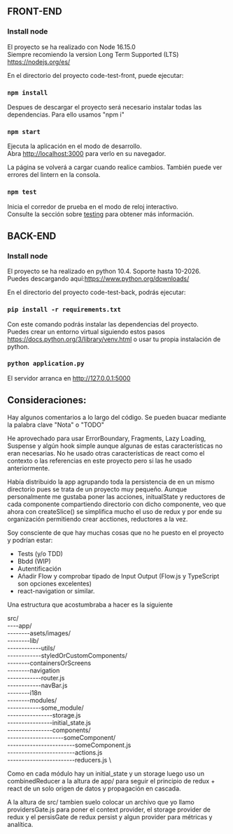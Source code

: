 ## FRONT-END

### Install node
El proyecto se ha realizado con Node 16.15.0 \
Siempre recomiendo la version Long Term Supported (LTS) https://nodejs.org/es/

En el directorio del proyecto code-test-front, puede ejecutar:
### `npm install`
Despues de descargar el proyecto será necesario instalar todas las dependencias. Para ello usamos "npm i"

### `npm start`
Ejecuta la aplicación en el modo de desarrollo.\
Abra [http://localhost:3000](http://localhost:3000) para verlo en su navegador.

La página se volverá a cargar cuando realice cambios. También puede ver errores del lintern en la consola.

### `npm test`
Inicia el corredor de prueba en el modo de reloj interactivo.\
Consulte la sección sobre [testing](https://facebook.github.io/create-react-app/docs/running-tests) para obtener más información.

## BACK-END

### Install node
El proyecto se ha realizado en python 10.4. Soporte hasta 10-2026.  \
Puedes descargando aquí:https://www.python.org/downloads/

En el directorio del proyecto code-test-back, podrás ejecutar:

### `pip install -r requirements.txt`
Con este comando podrás instalar las dependencias del proyecto.  \
Puedes crear un entorno virtual siguiendo estos pasos https://docs.python.org/3/library/venv.html o usar tu propia instalación de python.

### `python application.py`
El servidor arranca en http://127.0.0.1:5000

## Consideraciones:

Hay algunos comentarios a lo largo del código. Se pueden buacar mediante la palabra clave "Nota" o "TODO"

He aprovechado para usar ErrorBoundary, Fragments, Lazy Loading, Suspense y algún hook simple aunque algunas de estas características no eran necesarias.
No he usado otras características de react como el contexto o las referencias en este proyecto pero si las he usado anteriormente.

Había distribuido la app agrupando toda la persistencia de en un mismo directorio pues se trata de un proyecto muy pequeño. Aunque personalmente me gustaba poner las acciones, initualState y reductores de cada componente compartiendo directorio con dicho componente, veo que ahora con createSlice() se simplifica mucho el uso de redux y por ende su organización permitiendo crear acctiones, reductores a la vez.

Soy consciente de que hay muchas cosas que no he puesto en el proyecto y podrían estar:
- Tests (y/o TDD)
- Bbdd (WIP)
- Autentificación
- Añadir Flow y comprobar tipado de Input Output (Flow.js y TypeScript son opciones excelentes)
- react-navigation or similar.

Una estructura que acostumbraba a hacer es la siguiente

src/ \
----app/ \
--------asets/images/ \
--------lib/ \
------------utils/ \
------------styledOrCustomComponents/ \
--------containersOrScreens \
--------navigation \
------------router.js \
------------navBar.js \
--------i18n \
--------modules/ \
------------some_module/ \
----------------storage.js \
----------------initial_state.js \
----------------components/ \
--------------------someComponent/ \
------------------------someComponent.js \
------------------------actions.js \
------------------------reducers.js \


Como en cada módulo hay un initial_state y un storage luego uso un combinedReducer a la altura de app/ para seguir el principio de redux + react de un solo origen de datos y propagación en cascada.

A la altura de src/ tambien suelo colocar un archivo que yo llamo providersGate.js para poner el context provider, el storage provider de redux y el persisGate de redux persist y algun provider para métricas y analítica.
